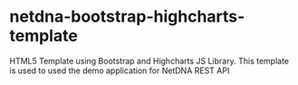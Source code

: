 netdna-bootstrap-highcharts-template
====================================

HTML5 Template using Bootstrap and Highcharts JS Library. This template is used to used the demo application for NetDNA REST API